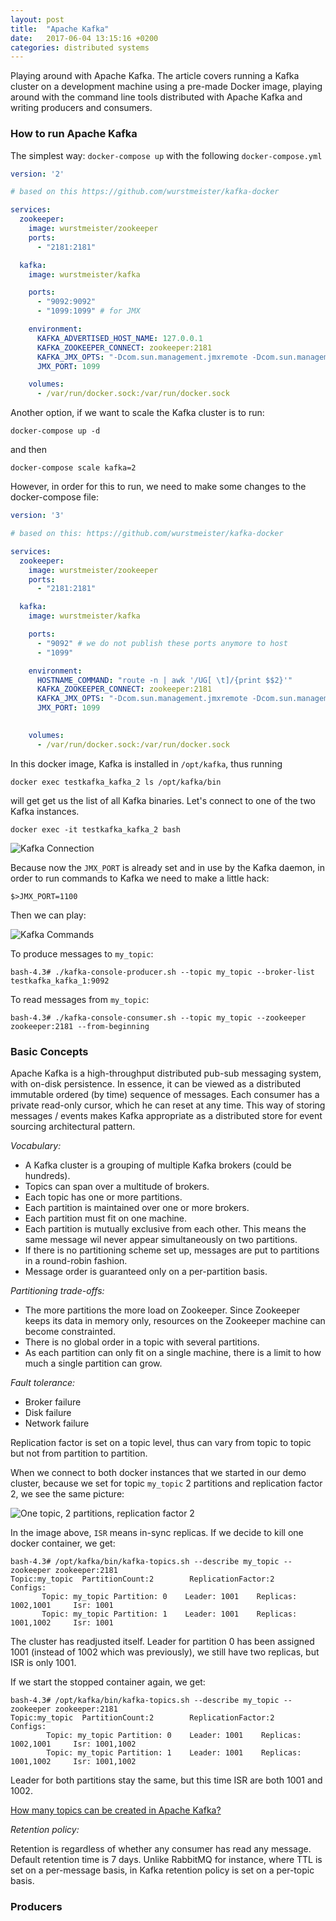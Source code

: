 ```yaml
---
layout: post
title:  "Apache Kafka"
date:   2017-06-04 13:15:16 +0200
categories: distributed systems
---
```

Playing around with Apache Kafka. The article covers running a Kafka cluster on a development machine using a pre-made Docker image, playing around with the command line tools distributed with Apache Kafka and writing producers and consumers.

### How to run Apache Kafka

The simplest way: `docker-compose up` with the following `docker-compose.yml`

```yml
version: '2'

# based on this https://github.com/wurstmeister/kafka-docker

services:
  zookeeper:
    image: wurstmeister/zookeeper
    ports:
      - "2181:2181"

  kafka:
    image: wurstmeister/kafka

    ports:
      - "9092:9092"
      - "1099:1099" # for JMX

    environment:
      KAFKA_ADVERTISED_HOST_NAME: 127.0.0.1
      KAFKA_ZOOKEEPER_CONNECT: zookeeper:2181
      KAFKA_JMX_OPTS: "-Dcom.sun.management.jmxremote -Dcom.sun.management.jmxremote.authenticate=false -Dcom.sun.management.jmxremote.ssl=false -Djava.rmi.server.hostname=127.0.0.1 -Dcom.sun.management.jmxremote.rmi.port=1099"
      JMX_PORT: 1099

    volumes:
      - /var/run/docker.sock:/var/run/docker.sock
```

Another option, if we want to scale the Kafka cluster is to run:

```
docker-compose up -d
```

and then

```
docker-compose scale kafka=2
```

However, in order for this to run, we need to make some changes to the docker-compose file:

```yml
version: '3'

# based on this: https://github.com/wurstmeister/kafka-docker

services:
  zookeeper:
    image: wurstmeister/zookeeper
    ports:
      - "2181:2181"

  kafka:
    image: wurstmeister/kafka

    ports:
      - "9092" # we do not publish these ports anymore to host
      - "1099"

    environment:
      HOSTNAME_COMMAND: "route -n | awk '/UG[ \t]/{print $$2}'"
      KAFKA_ZOOKEEPER_CONNECT: zookeeper:2181
      KAFKA_JMX_OPTS: "-Dcom.sun.management.jmxremote -Dcom.sun.management.jmxremote.authenticate=false -Dcom.sun.management.jmxremote.ssl=false -Djava.rmi.server.hostname=127.0.0.1 -Dcom.sun.management.jmxremote.rmi.port=1099"
      JMX_PORT: 1099

      
    volumes:
      - /var/run/docker.sock:/var/run/docker.sock
```

In this docker image, Kafka is installed in `/opt/kafka`, thus running

```
docker exec testkafka_kafka_2 ls /opt/kafka/bin
```

will get get us the list of all Kafka binaries. Let's connect to one of the two Kafka instances.

```
docker exec -it testkafka_kafka_2 bash
```

![Kafka Connection]({{site.url}}/assets/kafka_1.png)

Because now the `JMX_PORT` is already set and in use by the Kafka daemon, in order to run commands to Kafka we need to make a little hack:

```
$>JMX_PORT=1100
```

Then we can play:

![Kafka Commands]({{site.url}}/assets/kafka_2.png)

To produce messages to `my_topic`:

```
bash-4.3# ./kafka-console-producer.sh --topic my_topic --broker-list testkafka_kafka_1:9092
```

To read messages from `my_topic`:

```
bash-4.3# ./kafka-console-consumer.sh --topic my_topic --zookeeper zookeeper:2181 --from-beginning
```

### Basic Concepts

Apache Kafka is a high-throughput distributed pub-sub messaging system, with on-disk persistence. In essence, it can be viewed as a distributed immutable ordered (by time) sequence of messages. Each consumer has a private read-only cursor, which he can reset at any time. This way of storing messages / events makes Kafka appropriate as a distributed store for event sourcing architectural pattern.

*Vocabulary:*

- A Kafka cluster is a grouping of multiple Kafka brokers (could be hundreds).
- Topics can span over a multitude of brokers.
- Each topic has one or more partitions.
- Each partition is maintained over one or more brokers. 
- Each partition must fit on one machine.
- Each partition is mutually exclusive from each other. This means the same message wil never appear simultaneously on two partitions.
- If there is no partitioning scheme set up, messages are put to partitions in a round-robin fashion.
- Message order is guaranteed only on a per-partition basis.

*Partitioning trade-offs:*

- The more partitions the more load on Zookeeper. Since Zookeeper keeps its data in memory only, resources on the Zookeeper machine can become constrainted.
- There is no global order in a topic with several partitions. 
- As each partition can only fit on a single machine, there is a limit to how much a single partition can grow.

*Fault tolerance:*

 - Broker failure
 - Disk failure
 - Network failure

 Replication factor is set on a topic level, thus can vary from topic to topic but not from partition to partition.

 When we connect to both docker instances that we started in our demo cluster, because we set for topic `my_topic` 2 partitions and replication factor 2, we see the same picture:

 ![One topic, 2 partitions, replication factor 2]({{site.url}}/assets/kafka_3.png)

 In the image above, `ISR` means in-sync replicas. If we decide to kill one docker container, we get:

 ```
bash-4.3# /opt/kafka/bin/kafka-topics.sh --describe my_topic --zookeeper zookeeper:2181
Topic:my_topic  PartitionCount:2        ReplicationFactor:2     Configs:
        Topic: my_topic Partition: 0    Leader: 1001    Replicas: 1002,1001     Isr: 1001
        Topic: my_topic Partition: 1    Leader: 1001    Replicas: 1001,1002     Isr: 1001
 ``` 

 The cluster has readjusted itself. Leader for partition 0 has been assigned 1001 (instead of 1002 which was previously), we still have two replicas, but ISR is only 1001.

 If we start the stopped container again, we get:

```
bash-4.3# /opt/kafka/bin/kafka-topics.sh --describe my_topic --zookeeper zookeeper:2181
Topic:my_topic  PartitionCount:2        ReplicationFactor:2     Configs:
        Topic: my_topic Partition: 0    Leader: 1001    Replicas: 1002,1001     Isr: 1001,1002
        Topic: my_topic Partition: 1    Leader: 1001    Replicas: 1001,1002     Isr: 1001,1002
 ```

Leader for both partitions stay the same, but this time ISR are both 1001 and 1002.

[How many topics can be created in Apache Kafka?](https://www.quora.com/How-many-topics-can-be-created-in-Apache-Kafka/answer/Jay-Kreps?srid=55SS)

*Retention policy:*

Retention is regardless of whether any consumer has read any message. Default retention time is 7 days. Unlike RabbitMQ for instance, where TTL is set on a per-message basis, in Kafka retention policy is set on a per-topic basis. 

### Producers


